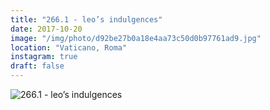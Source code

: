 ```yaml
---
title: "266.1 - leo’s indulgences"
date: 2017-10-20
image: "/img/photo/d92be27b0a18e4aa73c50d0b97761ad9.jpg"
location: "Vaticano, Roma"
instagram: true
draft: false
---
```


![266.1 - leo’s indulgences](/img/photo/d92be27b0a18e4aa73c50d0b97761ad9.jpg)
